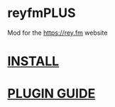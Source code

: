 # reyfmPLUS
Mod for the https://rey.fm website

# [INSTALL](https://github.com/rndrmu/reyfmPLUS/raw/master/dist/reyfm.user.js)


# [PLUGIN GUIDE]()
